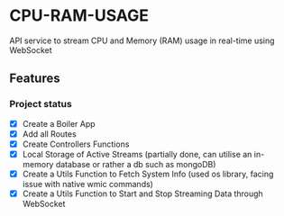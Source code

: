 # CPU-RAM-USAGE

API service to stream CPU and Memory (RAM) usage in real-time using WebSocket

## Features

### Project status

- [x] Create a Boiler App
- [x] Add all Routes
- [x] Create Controllers Functions
- [x] Local Storage of Active Streams (partially done, can utilise an in-memory database or rather a db such as mongoDB)
- [x] Create a Utils Function to Fetch System Info (used os library, facing issue with native wmic commands)
- [x] Create a Utils Function to Start and Stop Streaming Data through WebSocket
